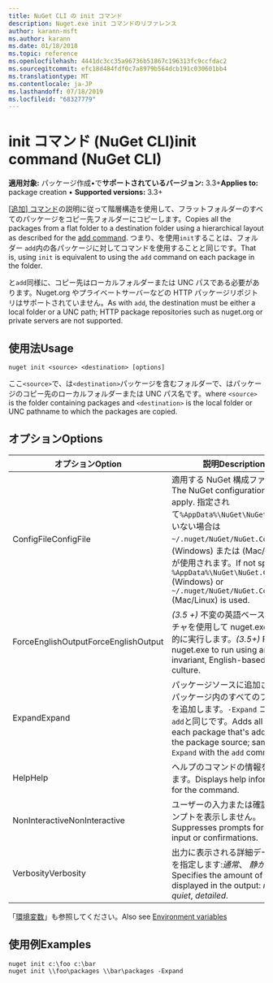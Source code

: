 ```yaml
---
title: NuGet CLI の init コマンド
description: Nuget.exe init コマンドのリファレンス
author: karann-msft
ms.author: karann
ms.date: 01/18/2018
ms.topic: reference
ms.openlocfilehash: 4441dc3cc35a96736b51867c196313fc9ccfdac2
ms.sourcegitcommit: efc18d484fdf0c7a8979b564dcb191c030601bb4
ms.translationtype: MT
ms.contentlocale: ja-JP
ms.lasthandoff: 07/18/2019
ms.locfileid: "68327779"
---
```

# <a name="init-command-nuget-cli"></a><span data-ttu-id="ef7a2-103">init コマンド (NuGet CLI)</span><span class="sxs-lookup"><span data-stu-id="ef7a2-103">init command (NuGet CLI)</span></span>

<span data-ttu-id="ef7a2-104">**適用対象:** パッケージ作成&bullet;で**サポートされているバージョン:** 3.3+</span><span class="sxs-lookup"><span data-stu-id="ef7a2-104">**Applies to:** package creation &bullet; **Supported versions:** 3.3+</span></span>

<span data-ttu-id="ef7a2-105">[[追加] コマンド](cli-ref-add.md)の説明に従って階層構造を使用して、フラットフォルダーのすべてのパッケージをコピー先フォルダーにコピーします。</span><span class="sxs-lookup"><span data-stu-id="ef7a2-105">Copies all the packages from a flat folder to a destination folder using a hierarchical layout as described for the [add command](cli-ref-add.md).</span></span> <span data-ttu-id="ef7a2-106">つまり、を使用`init`することは、フォルダー `add`内の各パッケージに対してコマンドを使用することと同じです。</span><span class="sxs-lookup"><span data-stu-id="ef7a2-106">That is, using `init` is equivalent to using the `add` command on each package in the folder.</span></span>

<span data-ttu-id="ef7a2-107">と`add`同様に、コピー先はローカルフォルダーまたは UNC パスである必要があります。Nuget.org やプライベートサーバーなどの HTTP パッケージリポジトリはサポートされていません。</span><span class="sxs-lookup"><span data-stu-id="ef7a2-107">As with `add`, the destination must be either a local folder or a UNC path; HTTP package repositories such as nuget.org or private servers are not supported.</span></span>

## <a name="usage"></a><span data-ttu-id="ef7a2-108">使用法</span><span class="sxs-lookup"><span data-stu-id="ef7a2-108">Usage</span></span>

```cli
nuget init <source> <destination> [options]
```

<span data-ttu-id="ef7a2-109">ここ`<source>`で、は`<destination>`パッケージを含むフォルダーで、はパッケージのコピー先のローカルフォルダーまたは UNC パス名です。</span><span class="sxs-lookup"><span data-stu-id="ef7a2-109">where `<source>` is the folder containing packages and `<destination>` is the local folder or UNC pathname to which the packages are copied.</span></span>

## <a name="options"></a><span data-ttu-id="ef7a2-110">オプション</span><span class="sxs-lookup"><span data-stu-id="ef7a2-110">Options</span></span>

| <span data-ttu-id="ef7a2-111">オプション</span><span class="sxs-lookup"><span data-stu-id="ef7a2-111">Option</span></span> | <span data-ttu-id="ef7a2-112">説明</span><span class="sxs-lookup"><span data-stu-id="ef7a2-112">Description</span></span> |
| --- | --- |
| <span data-ttu-id="ef7a2-113">ConfigFile</span><span class="sxs-lookup"><span data-stu-id="ef7a2-113">ConfigFile</span></span> | <span data-ttu-id="ef7a2-114">適用する NuGet 構成ファイル。</span><span class="sxs-lookup"><span data-stu-id="ef7a2-114">The NuGet configuration file to apply.</span></span> <span data-ttu-id="ef7a2-115">指定されて`%AppData%\NuGet\NuGet.Config`いない場合は`~/.nuget/NuGet/NuGet.Config` 、(Windows) または (Mac/Linux) が使用されます。</span><span class="sxs-lookup"><span data-stu-id="ef7a2-115">If not specified, `%AppData%\NuGet\NuGet.Config` (Windows) or `~/.nuget/NuGet/NuGet.Config` (Mac/Linux) is used.</span></span>|
| <span data-ttu-id="ef7a2-116">ForceEnglishOutput</span><span class="sxs-lookup"><span data-stu-id="ef7a2-116">ForceEnglishOutput</span></span> | <span data-ttu-id="ef7a2-117">*(3.5 +)* 不変の英語ベースのカルチャを使用して nuget.exe を強制的に実行します。</span><span class="sxs-lookup"><span data-stu-id="ef7a2-117">*(3.5+)* Forces nuget.exe to run using an invariant, English-based culture.</span></span> |
| <span data-ttu-id="ef7a2-118">Expand</span><span class="sxs-lookup"><span data-stu-id="ef7a2-118">Expand</span></span> | <span data-ttu-id="ef7a2-119">パッケージソースに追加された各パッケージ内のすべてのファイルを追加します。`-Expand` コマンド`add`と同じです。</span><span class="sxs-lookup"><span data-stu-id="ef7a2-119">Adds all files in each package that's added to the package source; same as `-Expand` with the `add` command.</span></span> |
| <span data-ttu-id="ef7a2-120">Help</span><span class="sxs-lookup"><span data-stu-id="ef7a2-120">Help</span></span> | <span data-ttu-id="ef7a2-121">ヘルプのコマンドの情報を表示します。</span><span class="sxs-lookup"><span data-stu-id="ef7a2-121">Displays help information for the command.</span></span> |
| <span data-ttu-id="ef7a2-122">NonInteractive</span><span class="sxs-lookup"><span data-stu-id="ef7a2-122">NonInteractive</span></span> | <span data-ttu-id="ef7a2-123">ユーザーの入力または確認のプロンプトを表示しません。</span><span class="sxs-lookup"><span data-stu-id="ef7a2-123">Suppresses prompts for user input or confirmations.</span></span> |
| <span data-ttu-id="ef7a2-124">Verbosity</span><span class="sxs-lookup"><span data-stu-id="ef7a2-124">Verbosity</span></span> | <span data-ttu-id="ef7a2-125">出力に表示される詳細データの量を指定します:*通常*、 *静か*、*詳細*</span><span class="sxs-lookup"><span data-stu-id="ef7a2-125">Specifies the amount of detail displayed in the output: *normal*, *quiet*, *detailed*.</span></span> |

<span data-ttu-id="ef7a2-126">「[環境変数](cli-ref-environment-variables.md)」も参照してください。</span><span class="sxs-lookup"><span data-stu-id="ef7a2-126">Also see [Environment variables](cli-ref-environment-variables.md)</span></span>

## <a name="examples"></a><span data-ttu-id="ef7a2-127">使用例</span><span class="sxs-lookup"><span data-stu-id="ef7a2-127">Examples</span></span>

```cli
nuget init c:\foo c:\bar
nuget init \\foo\packages \\bar\packages -Expand
```
